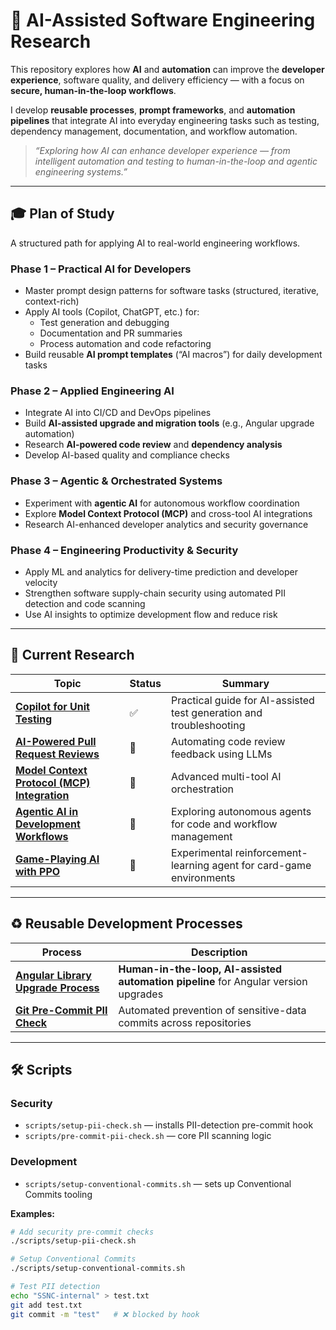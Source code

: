 # 🧠 AI-Assisted Software Engineering Research

This repository explores how **AI** and **automation** can improve the **developer experience**, software quality, and delivery efficiency — with a focus on **secure, human-in-the-loop workflows**.

I develop **reusable processes**, **prompt frameworks**, and **automation pipelines** that integrate AI into everyday engineering tasks such as testing, dependency management, documentation, and workflow automation.

> _“Exploring how AI can enhance developer experience — from intelligent automation and testing to human-in-the-loop and agentic engineering systems.”_

---

## 🎓 Plan of Study

A structured path for applying AI to real-world engineering workflows.

### **Phase 1 – Practical AI for Developers**
- Master prompt design patterns for software tasks (structured, iterative, context-rich)
- Apply AI tools (Copilot, ChatGPT, etc.) for:
  - Test generation and debugging
  - Documentation and PR summaries
  - Process automation and code refactoring
- Build reusable **AI prompt templates** (“AI macros”) for daily development tasks

### **Phase 2 – Applied Engineering AI**
- Integrate AI into CI/CD and DevOps pipelines  
- Build **AI-assisted upgrade and migration tools** (e.g., Angular upgrade automation)  
- Research **AI-powered code review** and **dependency analysis**
- Develop AI-based quality and compliance checks

### **Phase 3 – Agentic & Orchestrated Systems**
- Experiment with **agentic AI** for autonomous workflow coordination  
- Explore **Model Context Protocol (MCP)** and cross-tool AI integrations  
- Research AI-enhanced developer analytics and security governance  

### **Phase 4 – Engineering Productivity & Security**
- Apply ML and analytics for delivery-time prediction and developer velocity  
- Strengthen software supply-chain security using automated PII detection and code scanning  
- Use AI insights to optimize development flow and reduce risk

---

## 🔬 Current Research

| Topic | Status | Summary |
|-------|--------|----------|
| **[Copilot for Unit Testing](research/copilot-unit-tests.md)** | ✅ | Practical guide for AI-assisted test generation and troubleshooting |
| **[AI-Powered Pull Request Reviews](research/pr-review-research.md)** | 🚧 | Automating code review feedback using LLMs |
| **[Model Context Protocol (MCP) Integration](research/mcp-integration-research.md)** | 🚧 | Advanced multi-tool AI orchestration |
| **[Agentic AI in Development Workflows](research/agentic-ai-research.md)** | 🚧 | Exploring autonomous agents for code and workflow management |
| **[Game-Playing AI with PPO](research/ppo-reinforcement-learning.md)** | 🧪 | Experimental reinforcement-learning agent for card-game environments |

---

## ♻️ Reusable Development Processes

| Process | Description |
|----------|--------------|
| **[Angular Library Upgrade Process](processes/angular-upgrade-process.md)** | **Human-in-the-loop, AI-assisted automation pipeline** for Angular version upgrades |
| **[Git Pre-Commit PII Check](processes/commit-pii-check.md)** | Automated prevention of sensitive-data commits across repositories |


---

## 🛠️ Scripts

### Security
- `scripts/setup-pii-check.sh` — installs PII-detection pre-commit hook  
- `scripts/pre-commit-pii-check.sh` — core PII scanning logic  

### Development
- `scripts/setup-conventional-commits.sh` — sets up Conventional Commits tooling  

**Examples:**
```bash
# Add security pre-commit checks
./scripts/setup-pii-check.sh

# Setup Conventional Commits
./scripts/setup-conventional-commits.sh

# Test PII detection
echo "SSNC-internal" > test.txt
git add test.txt
git commit -m "test"   # ❌ blocked by hook
